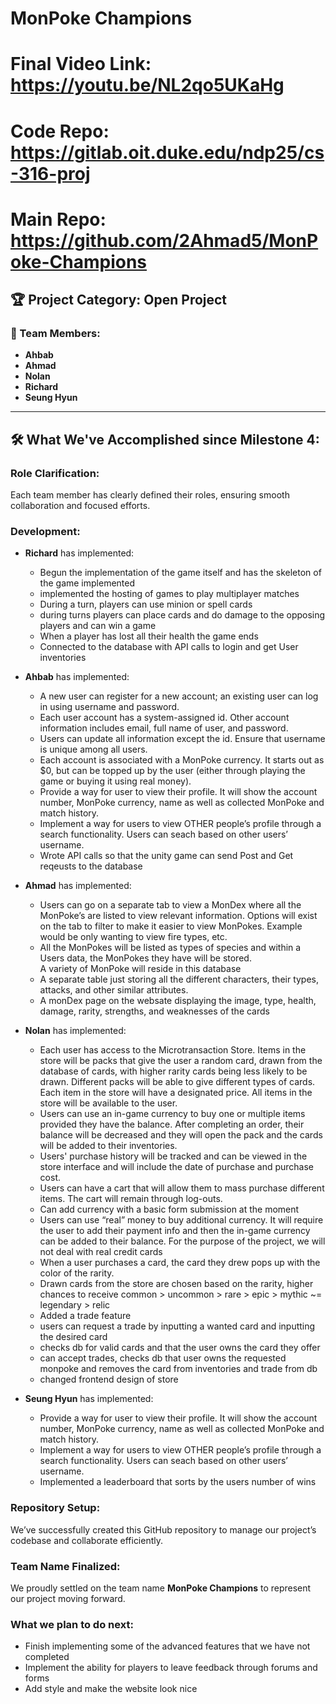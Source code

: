 # MonPoke Champions

# Final Video Link: https://youtu.be/NL2qo5UKaHg
# Code Repo: https://gitlab.oit.duke.edu/ndp25/cs-316-proj
# Main Repo: https://github.com/2Ahmad5/MonPoke-Champions

## 🏆 Project Category: Open Project

### 👥 Team Members:
- **Ahbab**
- **Ahmad**
- **Nolan**
- **Richard**
- **Seung Hyun**

---

## 🛠 What We've Accomplished since Milestone 4:

### Role Clarification:
Each team member has clearly defined their roles, ensuring smooth collaboration and focused efforts.

### Development:
- **Richard** has implemented:
  - Begun the implementation of the game itself and has the skeleton of the game implemented
  - implemented the hosting of games to play multiplayer matches
  - During a turn, players can use minion or spell cards
  - during turns players can place cards and do damage to the opposing players and can win a game
  - When a player has lost all their health the game ends
  - Connected to the database with API calls to login and get User inventories
 
- **Ahbab** has implemented:
  - A new user can register for a new account; an existing user can log in using username and password.
  - Each user account has a system-assigned id. Other account information includes email, full name of user, and password.
  - Users can update all information except the id. Ensure that username is unique among all users.
  - Each account is associated with a MonPoke currency. It starts out as $0, but can be topped up by the user (either through playing the game or buying it using real money). 
  - Provide a way for user to view their profile. It will show the account number, MonPoke currency, name as well as collected MonPoke and match history. 
  - Implement a way for users to view OTHER people’s profile through a search functionality. Users can seach based on other users’ username.
  - Wrote API calls so that the unity game can send Post and Get reqeusts to the database
 
- **Ahmad** has implemented:
  - Users can go on a separate tab to view a MonDex where all the MonPoke’s are listed to view relevant information. Options will exist on the tab to filter to make it easier to view MonPokes. Example would be only wanting to view fire types, etc.
  - All the MonPokes will be listed as types of species and within a Users data, the MonPokes they have will be stored.  
A variety of MonPoke will reside in this database
  - A separate table just storing all the different characters, their types, attacks, and other similar attributes.
  - A monDex page on the websate displaying the image, type, health, damage, rarity, strengths, and weaknesses of the cards

- **Nolan** has implemented:
  - Each user has access to the Microtransaction Store. Items in the store will be packs that give the user a random card, drawn from the database of cards, with higher rarity cards being less likely to be drawn. Different packs will be able to give different types of cards. Each item in the store will have a designated price. All items in the store will be available to the user.
  - Users can use an in-game currency to buy one or multiple items provided they have the balance. After completing an order, their balance will be decreased and they will open the pack and the cards will be added to their inventories.
  - Users' purchase history will be tracked and can be viewed in the store interface and will include the date of purchase and purchase cost.
  - Users can have a cart that will allow them to mass purchase different items. The cart will remain through log-outs.
  - Can add currency with a basic form submission at the moment
  - Users can use “real” money to buy additional currency. It will require the user to add their payment info and then the in-game currency can be added to their balance. For the purpose of the project, we will not deal with real credit cards
  - When a user purchases a card, the card they drew pops up with the color of the rarity.
  - Drawn cards from the store are chosen based on the rarity, higher chances to receive common > uncommon > rare > epic > mythic ~= legendary > relic
  - Added a trade feature
  - users can request a trade by inputting a wanted card and inputting the desired card
  - checks db for valid cards and that the user owns the card they offer
  - can accept trades, checks db that user owns the requested monpoke and removes the card from inventories and trade from db
  - changed frontend design of store

- **Seung Hyun** has implemented:
  - Provide a way for user to view their profile. It will show the account number, MonPoke currency, name as well as collected MonPoke and match history. 
  - Implement a way for users to view OTHER people’s profile through a search functionality. Users can seach based on other users’ username.
  - Implemented a leaderboard that sorts by the users number of wins


### Repository Setup:
We’ve successfully created this GitHub repository to manage our project’s codebase and collaborate efficiently.

### Team Name Finalized:
We proudly settled on the team name **MonPoke Champions** to represent our project moving forward.



### What we plan to do next:
- Finish implementing some of the advanced features that we have not completed
- Implement the ability for players to leave feedback through forums and forms
- Add style and make the website look nice
